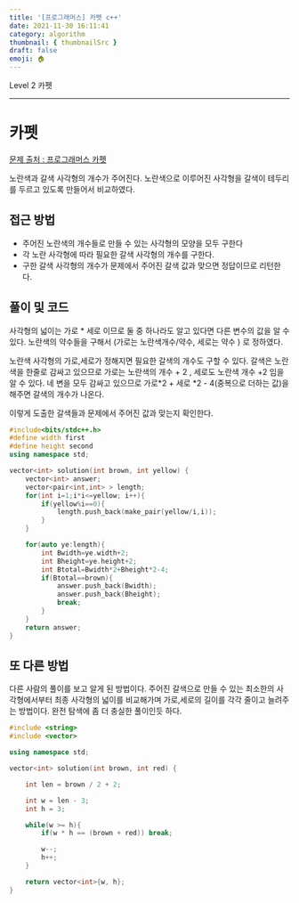 ```yaml
---
title: '[프로그래머스] 카펫 c++'
date: 2021-11-30 16:11:41
category: algorithm
thumbnail: { thumbnailSrc }
draft: false
emoji: 🏠
---
```


Level 2 카펫

---

# 카펫

[문제 출처 : 프로그래머스 카펫 ](<[https://programmers.co.kr/learn/courses/30/lessons/42842](https://programmers.co.kr/learn/courses/30/lessons/42842)>)

노란색과 갈색 사각형의 개수가 주어진다. 노란색으로 이루어진 사각형을 갈색이 테두리를 두르고 있도록 만들어서 비교하였다.

## 접근 방법

- 주어진 노란색의 개수들로 만들 수 있는 사각형의 모양을 모두 구한다
- 각 노란 사각형에 따라 필요한 갈색 사각형의 개수를 구한다.
- 구한 갈색 사각형의 개수가 문제에서 주어진 갈색 값과 맞으면 정답이므로 리턴한다.

## 풀이 및 코드

사각형의 넓이는 가로 \* 세로 이므로 둘 중 하나라도 알고 있다면 다른 변수의 값을 알 수있다.
노란색의 약수들을 구해서 (가로는 노란색개수/약수, 세로는 약수 ) 로 정하였다.

노란색 사각형의 가로,세로가 정해지면 필요한 갈색의 개수도 구할 수 있다.
갈색은 노란색을 한줄로 감싸고 있으므로 가로는 노란색의 개수 + 2 , 세로도 노란색 개수 +2 임을 알 수 있다.
네 변을 모두 감싸고 있으므로 가로*2 + 세로 *2 - 4(중복으로 더하는 값)을 해주면 갈색의 개수가 나온다.

이렇게 도출한 갈색들과 문제에서 주어진 값과 맞는지 확인한다.

```cpp
#include<bits/stdc++.h>
#define width first
#define height second
using namespace std;

vector<int> solution(int brown, int yellow) {
    vector<int> answer;
    vector<pair<int,int> > length;
    for(int i=1;i*i<=yellow; i++){
        if(yellow%i==0){
            length.push_back(make_pair(yellow/i,i));
        }
    }

    for(auto ye:length){
        int Bwidth=ye.width+2;
        int Bheight=ye.height+2;
        int Btotal=Bwidth*2+Bheight*2-4;
        if(Btotal==brown){
            answer.push_back(Bwidth);
            answer.push_back(Bheight);
            break;
        }
    }
    return answer;
}
```

## 또 다른 방법

다른 사람의 풀이를 보고 알게 된 방법이다. 주어진 갈색으로 만들 수 있는 최소한의 사각형에서부터 최종 사각형의 넓이를 비교해가며 가로,세로의 길이를 각각 줄이고 늘려주는 방법이다.
완전 탐색에 좀 더 충실한 풀이인듯 하다.

```cpp
#include <string>
#include <vector>

using namespace std;

vector<int> solution(int brown, int red) {

    int len = brown / 2 + 2;

    int w = len - 3;
    int h = 3;

    while(w >= h){
        if(w * h == (brown + red)) break;

        w--;
        h++;
    }

    return vector<int>{w, h};
}
```

